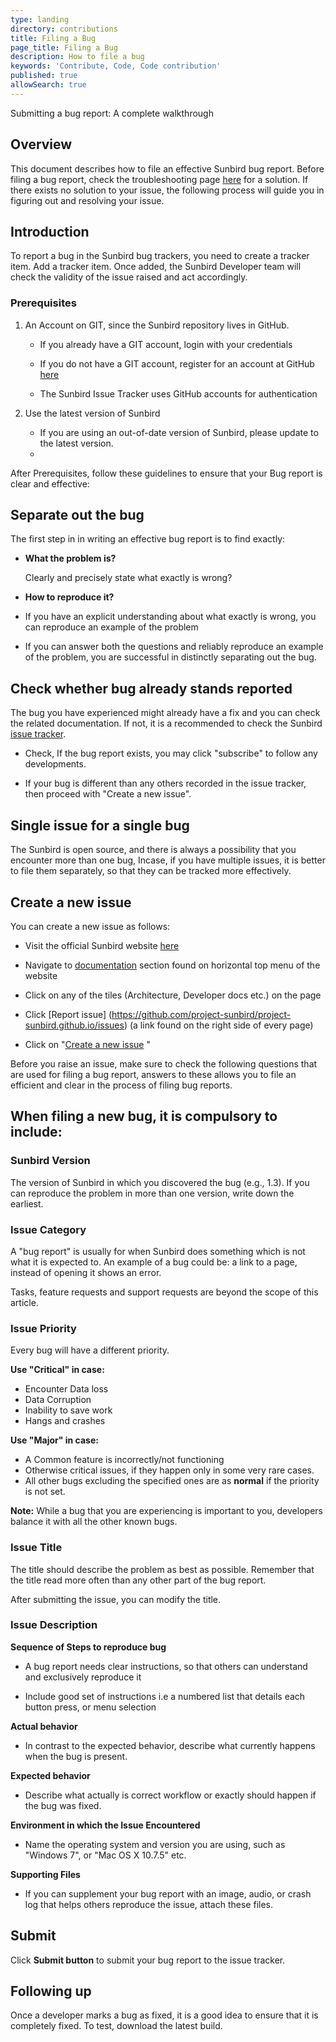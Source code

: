 ```yaml
---
type: landing
directory: contributions
title: Filing a Bug
page_title: Filing a Bug
description: How to file a bug
keywords: 'Contribute, Code, Code contribution'
published: true
allowSearch: true
---
```

Submitting a bug report: A complete walkthrough

## **Overview**

This document describes how to file an effective Sunbird bug report. Before filing a bug report, check the troubleshooting page [here]([http://www.sunbird.org/developer-docs/troubleshooting/](http://www.sunbird.org/developer-docs/troubleshooting/)) for a solution. If there exists no solution to your issue, the following process will guide you in figuring out and resolving your issue.

## **Introduction**

To report a bug in the Sunbird bug trackers, you need to create a tracker item. Add a tracker item. Once added, the Sunbird Developer team will check the validity of the issue raised and act accordingly.

### **Prerequisites**

1. An Account on GIT, since the Sunbird repository lives in GitHub.
    
    - If you already have a GIT account, login with your credentials

    - If you do not have a GIT account, register for an account at GitHub [here](https://github.com/)

    - The Sunbird Issue Tracker uses GitHub accounts for authentication

2. Use the latest version of Sunbird

   - If you are using an out-of-date version of Sunbird, please update to the latest version.
   - 
After Prerequisites, follow these guidelines to ensure that your Bug report is clear and effective:

## Separate out the bug

The first step in in writing an effective bug report is to find exactly:

- **What the problem is?**

    Clearly and precisely state what exactly is wrong?

- **How to reproduce it?**

- If you have an explicit understanding about what exactly is wrong, you can reproduce an example of the problem        	

- If you can answer both the questions and reliably reproduce an example of the problem, you are successful in distinctly separating out the bug.

## Check whether bug already stands reported

The bug you have experienced might already have a fix and you can check the related documentation. If not, it is a recommended to check the Sunbird[ issue tracker](https://github.com/project-sunbird/project-sunbird.github.io/issues).

- Check, If the bug report exists, you may click "subscribe" to follow any developments.

- If your bug is different than any others recorded in the issue tracker, then proceed with "Create a new issue".

## Single issue for a single bug

The Sunbird is open source, and there is always a possibility that you encounter more than one bug, Incase, if you have multiple issues, it is better to file them separately, so that they can be tracked more effectively.

## Create a new issue

You can create a new issue as follows:

- Visit the official Sunbird website [here](www.sunbird.org)

- Navigate to [documentation](http://www.sunbird.org/docs/) section found on horizontal top menu of the website

- Click on any of the tiles (Architecture, Developer docs etc.) on the page

- Click [Report issue] (https://github.com/project-sunbird/project-sunbird.github.io/issues) (a link found on the right side of every page)

- Click on "[Create a new issue](https://github.com/project-sunbird/project-sunbird.github.io/issues/new) "

Before you raise an issue, make sure to check the following questions that are used for filing a bug report, answers to these allows you to file an efficient and clear in the process of filing bug reports.

## When filing a new bug, it is compulsory to include:

### Sunbird Version

The version of Sunbird in which you discovered the bug (e.g., 1.3). If you can reproduce the problem in more than one version, write down the earliest.

### Issue Category

A "bug report" is usually for when Sunbird does something which is not what it is expected to. An example of a bug could be: a link to a page, instead of opening it shows an error.

Tasks, feature requests and support requests are beyond the scope of this article.

### Issue Priority

Every bug will have a different priority.

**Use "Critical" in case:**

- Encounter Data loss
- Data Corruption
- Inability to save work
- Hangs and crashes

**Use "Major" in case:**

- A Common feature is incorrectly/not functioning
- Otherwise critical issues, if they happen only in some very rare cases.
- All other bugs excluding the specified ones are as **normal** if the priority is not set.

**Note:** While a bug that you are experiencing is important to you, developers balance it with all the other known bugs.

### Issue Title

The title should describe the problem as best as possible. Remember that the title read more often than any other part of the bug report.

After submitting the issue, you can modify the title.

### Issue Description

**Sequence of Steps to reproduce bug**

- A bug report needs clear instructions, so that others can understand and exclusively reproduce it

- Include good set of instructions i.e a numbered list that details each button press, or menu selection

**Actual behavior**

- In contrast to the expected behavior, describe what currently happens when the bug is present.

**Expected behavior**

- Describe what actually is correct workflow or exactly should happen if the bug was fixed.

**Environment in which the Issue Encountered**

- Name the operating system and version you are using, such as "Windows 7", or "Mac OS X 10.7.5" etc.

**Supporting Files**

- If you can supplement your bug report with an image, audio, or crash log that helps others reproduce the issue, attach these files.

## Submit

Click **Submit button** to submit your bug report to the issue tracker.

## Following up

Once a developer marks a bug as fixed, it is a good idea to ensure that it is completely fixed. To test, download the latest build.


